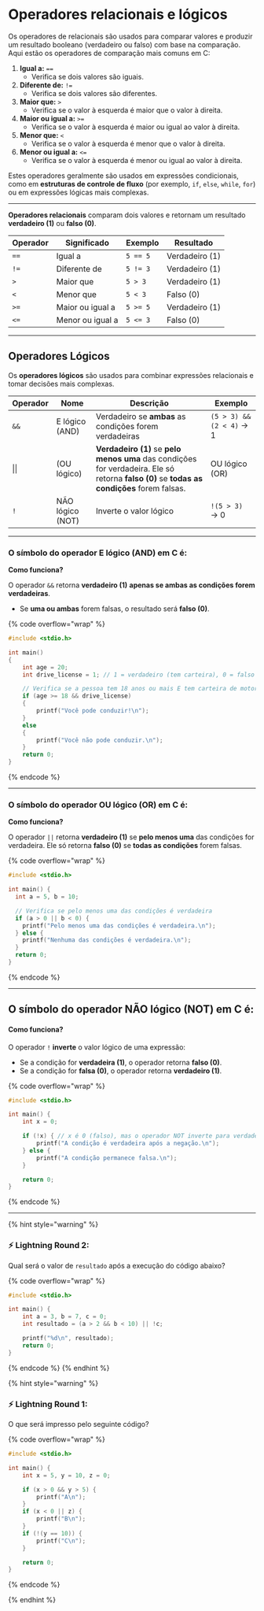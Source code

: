 # Operadores relacionais e lógicos

Os operadores de relacionais são usados para comparar valores e produzir um resultado booleano (verdadeiro ou falso) com base na comparação. Aqui estão os operadores de comparação mais comuns em C:

1. **Igual a:** `==`
   * Verifica se dois valores são iguais.
2. **Diferente de:** `!=`
   * Verifica se dois valores são diferentes.
3. **Maior que:** `>`
   * Verifica se o valor à esquerda é maior que o valor à direita.
4. **Maior ou igual a:** `>=`
   * Verifica se o valor à esquerda é maior ou igual ao valor à direita.
5. **Menor que:** `<`
   * Verifica se o valor à esquerda é menor que o valor à direita.
6. **Menor ou igual a:** `<=`
   * Verifica se o valor à esquerda é menor ou igual ao valor à direita.

Estes operadores geralmente são usados em expressões condicionais, como em **estruturas de controle de fluxo** (por exemplo, `if`, `else`, `while`, `for`) ou em expressões lógicas mais complexas.

***



**Operadores relacionais** comparam dois valores e retornam um resultado **verdadeiro (1)** ou **falso (0)**.

| Operador | Significado      | Exemplo  | Resultado      |
| -------- | ---------------- | -------- | -------------- |
| `==`     | Igual a          | `5 == 5` | Verdadeiro (1) |
| `!=`     | Diferente de     | `5 != 3` | Verdadeiro (1) |
| `>`      | Maior que        | `5 > 3`  | Verdadeiro (1) |
| `<`      | Menor que        | `5 < 3`  | Falso (0)      |
| `>=`     | Maior ou igual a | `5 >= 5` | Verdadeiro (1) |
| `<=`     | Menor ou igual a | `5 <= 3` | Falso (0)      |



***

## **Operadores Lógicos**

Os **operadores lógicos** são usados para combinar expressões relacionais e tomar decisões mais complexas.

| Operador | Nome             | Descrição                                                                                                                                   | Exemplo                  |
| -------- | ---------------- | ------------------------------------------------------------------------------------------------------------------------------------------- | ------------------------ |
| `&&`     | E lógico (AND)   | Verdadeiro se **ambas** as condições forem verdadeiras                                                                                      | `(5 > 3) && (2 < 4)` → 1 |
| \|\|     | (OU lógico)      | **Verdadeiro (1)** se **pelo menos uma** das condições for verdadeira. Ele só retorna **falso (0)** se **todas as condições** forem falsas. | OU lógico (OR)           |
| `!`      | NÃO lógico (NOT) | Inverte o valor lógico                                                                                                                      | `!(5 > 3)` → 0           |



***



### O símbolo do **operador E lógico (AND)** em C é:

**Como funciona?**

O operador `&&` retorna **verdadeiro (1)** **apenas se ambas as condições forem verdadeiras**.

* Se **uma ou ambas** forem falsas, o resultado será **falso (0)**.

{% code overflow="wrap" %}
```c
#include <stdio.h>

int main()
{
    int age = 20;
    int drive_license = 1; // 1 = verdadeiro (tem carteira), 0 = falso

    // Verifica se a pessoa tem 18 anos ou mais E tem carteira de motorista
    if (age >= 18 && drive_license)
    {
        printf("Você pode conduzir!\n");
    }
    else
    {
        printf("Você não pode conduzir.\n");
    }
    return 0;
}
```
{% endcode %}

***



### O símbolo do **operador OU lógico (OR)** em C é:

**Como funciona?**

O operador `||` retorna **verdadeiro (1)** se **pelo menos uma** das condições for verdadeira. Ele só retorna **falso (0)** se **todas as condições** forem falsas.

{% code overflow="wrap" %}
```c
#include <stdio.h>

int main() {
  int a = 5, b = 10;

  // Verifica se pelo menos uma das condições é verdadeira
  if (a > 0 || b < 0) {
    printf("Pelo menos uma das condições é verdadeira.\n");
  } else {
    printf("Nenhuma das condições é verdadeira.\n");
  }
  return 0;
}
```
{% endcode %}



***



## O símbolo do **operador NÃO lógico (NOT)** em C é:

#### &#x20;**Como funciona?**

O operador `!` **inverte** o valor lógico de uma expressão:

* Se a condição for **verdadeira (1)**, o operador retorna **falso (0)**.
* Se a condição for **falsa (0)**, o operador retorna **verdadeiro (1)**.

{% code overflow="wrap" %}
```c
#include <stdio.h>

int main() {
    int x = 0;

    if (!x) { // x é 0 (falso), mas o operador NOT inverte para verdadeiro
        printf("A condição é verdadeira após a negação.\n");
    } else {
        printf("A condição permanece falsa.\n");
    }

    return 0;
}
```
{% endcode %}



***



{% hint style="warning" %}
### ⚡️ **Lightning Round 2**: <a href="#actividades-de-aprendizagem" id="actividades-de-aprendizagem"></a>

Qual será o valor de `resultado` após a execução do código abaixo?

{% code overflow="wrap" %}
```c
#include <stdio.h>

int main() {
    int a = 3, b = 7, c = 0;
    int resultado = (a > 2 && b < 10) || !c;

    printf("%d\n", resultado);
    return 0;
}
```
{% endcode %}
{% endhint %}

{% hint style="warning" %}
### ⚡️ Lightning Round 1:&#x20;

O que será impresso pelo seguinte código?

{% code overflow="wrap" %}
```c
#include <stdio.h>

int main() {
    int x = 5, y = 10, z = 0;

    if (x > 0 && y > 5) {
        printf("A\n");
    }
    if (x < 0 || z) {
        printf("B\n");
    }
    if (!(y == 10)) {
        printf("C\n");
    }

    return 0;
}
```
{% endcode %}


{% endhint %}

